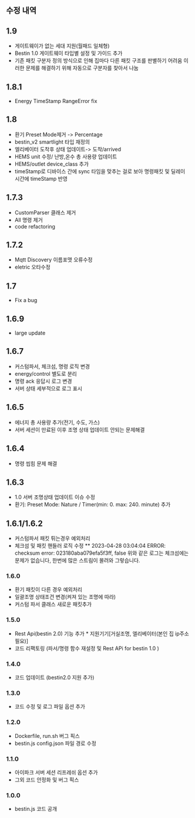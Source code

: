 ## 수정 내역

## 1.9
* 게이트웨이가 없는 세대 지원(월패드 일체형)
* Bestin 1.0 게이트웨이 타입별 설정 및 가이드 추가
* 기존 패킷 구분자 정의 방식으로 인해 집마다 다른 패킷 구조를 판별하기 어려움
  이러한 문제를 해결하기 위해 자동으로 구분자를 찾아서 나눔

## 1.8.1
* Energy TimeStamp RangeError fix

## 1.8
* 환기 Preset Mode제거 -> Percentage
* bestin_v2 smartlight 타입 재정의
* 엘리베이터 도착후 상태 업데이트-> 도착/arrived
* HEMS unit 수정/ 난방,온수 총 사용량 업데이트
* HEMS/outlet device_class 추가
* timeStamp로 디바이스 간에 sync 타임을 맞추는 걸로 보아 명령패킷 및 딜레이 시간에 timeStamp 반영
  
## 1.7.3
* CustomParser 클래스 제거
* All 명령 제거
* code refactoring
  
## 1.7.2
* Mqtt Discovery 이름포맷 오류수정
* eletric 오타수정

## 1.7
* Fix a bug

## 1.6.9
* large update 

## 1.6.7
* 커스텀파서, 체크섬, 명령 로직 변경
* energy/control 별도로 분리
* 명령 ack 응답시 로그 변경
* 서버 상태 세부적으로 로그 표시

## 1.6.5
* 에너지 총 사용량 추가(전기, 수도, 가스)
* 서버 세션이 만료된 이후 조명 상태 업데이트 안되는 문제해결

## 1.6.4
* 명령 씹힘 문제 해결

## 1.6.3
* 1.0 서버 조명상태 업데이트 이슈 수정
* 환기: Preset Mode: Nature / Timer(min: 0. max: 240. minute) 추가

## 1.6.1/1.6.2
* 커스텀파서 패킷 튀는경우 예외처리
* 체크섬 및 패킷 핸들러 로직 수정
** 2023-04-28 03:04:04 ERROR: checksum error: 023180aba079efa5f3ff, false
   위와 같은 로그는 체크섬에는 문제가 없습니다, 한번에 많은 스트림이 몰려와 그렇습니다.

### 1.6.0 
* 환기 패킷이 다른 경우 예외처리
* 일괄조명 상태조건 변경(켜져 있는 조명에 따라)
* 커스텀 파서 클래스 새로운 패킷추가

### 1.5.0
* Rest Api(bestin 2.0) 기능 추가 * 지원기기[거실조명, 엘리베이터(본인 집 ip주소 필요)]
* 코드 리팩토링 (파서/명령 함수 재설정 및 Rest APi for bestin 1.0 )

### 1.4.0
* 코드 업데이트 (bestin2.0 지원 추가)

### 1.3.0
* 코드 수정 및 로그 파일 옵션 추가

### 1.2.0
* Dockerfile, run.sh 버그 픽스
* bestin.js config.json 파일 경로 수정

### 1.1.0
* 아이파크 서버 세션 리프레쉬 옵션 추가
* 그외 코드 안정화 및 버그 픽스

### 1.0.0
* bestin.js 코드 공개
